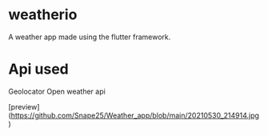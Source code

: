 # weatherio

A weather app made using the flutter framework.

# Api used

Geolocator
Open weather api


[preview] (https://github.com/Snape25/Weather_app/blob/main/20210530_214914.jpg)
